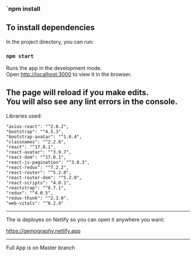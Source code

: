 ### `npm install

To install dependencies
---------------------------------------------------------------------------------------------------

In the project directory, you can run:

### `npm start`

Runs the app in the development mode.\
Open [http://localhost:3000](http://localhost:3000) to view it in the browser.

The page will reload if you make edits.\
You will also see any lint errors in the console.
-------------------------------------------------------------------------------------------------------------
Libraries used:

    "axios-react": "^2.0.2",
    "bootstrap": "^4.5.3",
    "bootstrap-avatar": "^1.0.4",
    "classnames": "^2.2.6",
    "react": "^17.0.1",
    "react-avatar": "^3.9.7",
    "react-dom": "^17.0.1",
    "react-js-pagination": "^3.0.3",
    "react-redux": "^7.2.2",
    "react-router": "^5.2.0",
    "react-router-dom": "^5.2.0",
    "react-scripts": "4.0.1",
    "reactstrap": "^8.7.1",
    "redux": "^4.0.5",
    "redux-thunk": "^2.3.0",
    "web-vitals": "^0.2.4"

-----------------------------------------------------------------------------------------------------------------
The is deployes on Netlify so you can open it anywhere you want:

https://gemography.netlify.app

-----------------------------------------------------------------------------------------------------------------
Full App is on Master branch


